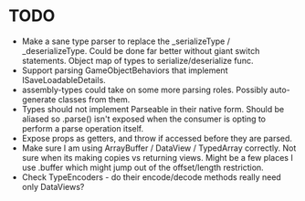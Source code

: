 
# TODO
- Make a sane type parser to replace the _serializeType / _deserializeType.
Could be done far better without giant switch statements.  Object map of types to serialize/deserialize func.
- Support parsing GameObjectBehaviors that implement ISaveLoadableDetails.
- assembly-types could take on some more parsing roles.  Possibly auto-generate classes from them.
- Types should not implement Parseable in their native form.  Should be aliased so .parse() isn't exposed
    when the consumer is opting to perform a parse operation itself.
- Expose props as getters, and throw if accessed before they are parsed.
- Make sure I am using ArrayBuffer / DataView / TypedArray correctly.  Not sure when its making copies vs returning views.
Might be a few places I use .buffer which might jump out of the offset/length restriction.
- Check TypeEncoders - do their encode/decode methods really need only DataViews?
